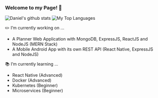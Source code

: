 ### Welcome to my Page! 👋
![Daniel's github stats](https://github-readme-stats.vercel.app/api?username=DNofulla&count_private=true)
![My Top Languages](https://github-readme-stats.vercel.app/api/top-langs/?username=DNofulla&layout=compact&count_private=true&langs_count=10)

✏️ I’m currently working on ...
  - A Planner Web Application with MongoDB, ExpressJS, ReactJS and NodeJS (MERN Stack) 
  - A Mobile Android App with its own REST API (React Native, ExpressJS and NodeJS) 

📚 I’m currently learning ... 
  - React Native (Advanced)
  - Docker (Advanced)
  - Kubernetes (Beginner)
  - Microservices (Beginner)
